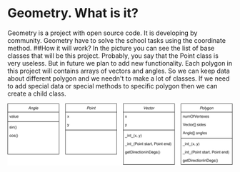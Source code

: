 # Geometry. What is it?
Geometry is a project with open source code. It is developing by community. 
Geometry have to solve the school tasks using the coordinate method. 
##How it will work?
In the picture you can see the list of base classes that will be this project. Probably, 
you say that the Point class is very useless. But in future we plan to add new functionality. 
Each polygon in this project will contains arrays of vectors and angles. So we can keep data about different
polygon and we needn't to make a lot of classes. If we need to add special data or special methods to specific 
polygon then we can create a child class.

![Classes](https://raw.githubusercontent.com/arklual/geometry/64b7a30503ebc084d5a5b36ddeeba7d963a7e8b3/Geometry.svg)